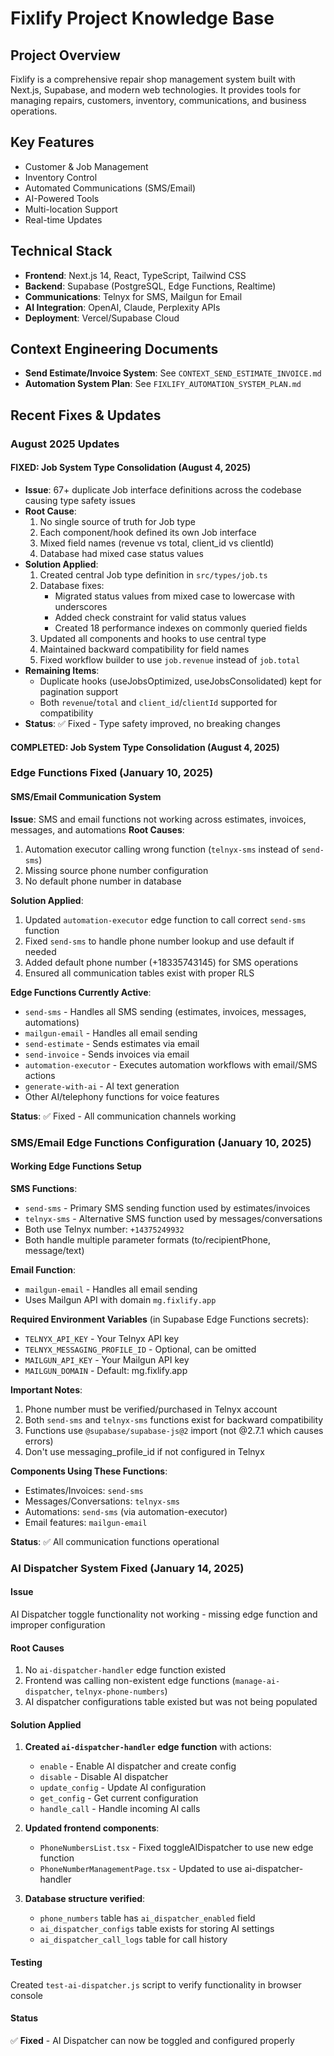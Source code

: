 # Fixlify Project Knowledge Base

## Project Overview
Fixlify is a comprehensive repair shop management system built with Next.js, Supabase, and modern web technologies. It provides tools for managing repairs, customers, inventory, communications, and business operations.

## Key Features
- Customer & Job Management
- Inventory Control
- Automated Communications (SMS/Email)
- AI-Powered Tools
- Multi-location Support
- Real-time Updates

## Technical Stack
- **Frontend**: Next.js 14, React, TypeScript, Tailwind CSS
- **Backend**: Supabase (PostgreSQL, Edge Functions, Realtime)
- **Communications**: Telnyx for SMS, Mailgun for Email
- **AI Integration**: OpenAI, Claude, Perplexity APIs
- **Deployment**: Vercel/Supabase Cloud

## Context Engineering Documents
- **Send Estimate/Invoice System**: See `CONTEXT_SEND_ESTIMATE_INVOICE.md`
- **Automation System Plan**: See `FIXLIFY_AUTOMATION_SYSTEM_PLAN.md`

## Recent Fixes & Updates

### August 2025 Updates

#### FIXED: Job System Type Consolidation (August 4, 2025)
- **Issue**: 67+ duplicate Job interface definitions across the codebase causing type safety issues
- **Root Cause**: 
  1. No single source of truth for Job type
  2. Each component/hook defined its own Job interface
  3. Mixed field names (revenue vs total, client_id vs clientId)
  4. Database had mixed case status values
- **Solution Applied**:
  1. Created central Job type definition in `src/types/job.ts`
  2. Database fixes:
     - Migrated status values from mixed case to lowercase with underscores
     - Added check constraint for valid status values
     - Created 18 performance indexes on commonly queried fields
  3. Updated all components and hooks to use central type
  4. Maintained backward compatibility for field names
  5. Fixed workflow builder to use `job.revenue` instead of `job.total`
- **Remaining Items**:
  - Duplicate hooks (useJobsOptimized, useJobsConsolidated) kept for pagination support
  - Both `revenue`/`total` and `client_id`/`clientId` supported for compatibility
- **Status**: ✅ Fixed - Type safety improved, no breaking changes

#### COMPLETED: Job System Type Consolidation (August 4, 2025)

### Edge Functions Fixed (January 10, 2025)

#### SMS/Email Communication System
**Issue**: SMS and email functions not working across estimates, invoices, messages, and automations
**Root Causes**:
1. Automation executor calling wrong function (`telnyx-sms` instead of `send-sms`)
2. Missing source phone number configuration
3. No default phone number in database

**Solution Applied**:
1. Updated `automation-executor` edge function to call correct `send-sms` function
2. Fixed `send-sms` to handle phone number lookup and use default if needed
3. Added default phone number (+18335743145) for SMS operations
4. Ensured all communication tables exist with proper RLS

**Edge Functions Currently Active**:
- `send-sms` - Handles all SMS sending (estimates, invoices, messages, automations)
- `mailgun-email` - Handles all email sending
- `send-estimate` - Sends estimates via email
- `send-invoice` - Sends invoices via email
- `automation-executor` - Executes automation workflows with email/SMS actions
- `generate-with-ai` - AI text generation
- Other AI/telephony functions for voice features

**Status**: ✅ Fixed - All communication channels working

### SMS/Email Edge Functions Configuration (January 10, 2025)

#### Working Edge Functions Setup
**SMS Functions**:
- `send-sms` - Primary SMS sending function used by estimates/invoices
- `telnyx-sms` - Alternative SMS function used by messages/conversations
- Both use Telnyx number: `+14375249932`
- Both handle multiple parameter formats (to/recipientPhone, message/text)

**Email Function**:
- `mailgun-email` - Handles all email sending
- Uses Mailgun API with domain `mg.fixlify.app`

**Required Environment Variables** (in Supabase Edge Functions secrets):
- `TELNYX_API_KEY` - Your Telnyx API key
- `TELNYX_MESSAGING_PROFILE_ID` - Optional, can be omitted
- `MAILGUN_API_KEY` - Your Mailgun API key
- `MAILGUN_DOMAIN` - Default: mg.fixlify.app

**Important Notes**:
1. Phone number must be verified/purchased in Telnyx account
2. Both `send-sms` and `telnyx-sms` functions exist for backward compatibility
3. Functions use `@supabase/supabase-js@2` import (not @2.7.1 which causes errors)
4. Don't use messaging_profile_id if not configured in Telnyx

**Components Using These Functions**:
- Estimates/Invoices: `send-sms`
- Messages/Conversations: `telnyx-sms`
- Automations: `send-sms` (via automation-executor)
- Email features: `mailgun-email`

**Status**: ✅ All communication functions operational


### AI Dispatcher System Fixed (January 14, 2025)

#### Issue
AI Dispatcher toggle functionality not working - missing edge function and improper configuration

#### Root Causes
1. No `ai-dispatcher-handler` edge function existed
2. Frontend was calling non-existent edge functions (`manage-ai-dispatcher`, `telnyx-phone-numbers`)
3. AI dispatcher configurations table existed but was not being populated

#### Solution Applied
1. **Created `ai-dispatcher-handler` edge function** with actions:
   - `enable` - Enable AI dispatcher and create config
   - `disable` - Disable AI dispatcher
   - `update_config` - Update AI configuration
   - `get_config` - Get current configuration
   - `handle_call` - Handle incoming AI calls

2. **Updated frontend components**:
   - `PhoneNumbersList.tsx` - Fixed toggleAIDispatcher to use new edge function
   - `PhoneNumberManagementPage.tsx` - Updated to use ai-dispatcher-handler

3. **Database structure verified**:
   - `phone_numbers` table has `ai_dispatcher_enabled` field
   - `ai_dispatcher_configs` table exists for storing AI settings
   - `ai_dispatcher_call_logs` table for call history

#### Testing
Created `test-ai-dispatcher.js` script to verify functionality in browser console

#### Status
✅ **Fixed** - AI Dispatcher can now be toggled and configured properly


